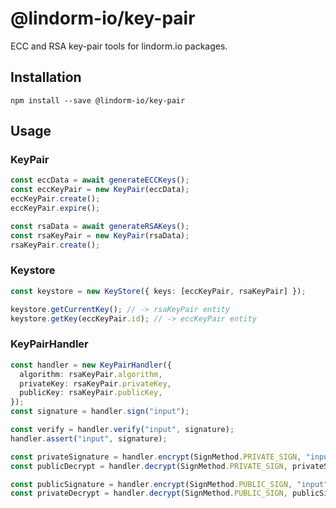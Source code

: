 # @lindorm-io/key-pair
ECC and RSA key-pair tools for lindorm.io packages.

## Installation
```shell script
npm install --save @lindorm-io/key-pair
```

## Usage

### KeyPair
```typescript
const eccData = await generateECCKeys();
const eccKeyPair = new KeyPair(eccData);
eccKeyPair.create();
eccKeyPair.expire();

const rsaData = await generateRSAKeys();
const rsaKeyPair = new KeyPair(rsaData);
rsaKeyPair.create();
```

### Keystore
```typescript
const keystore = new KeyStore({ keys: [eccKeyPair, rsaKeyPair] });

keystore.getCurrentKey(); // -> rsaKeyPair entity
keystore.getKey(eccKeyPair.id); // -> eccKeyPair entity
```

### KeyPairHandler
```typescript
const handler = new KeyPairHandler({
  algorithm: rsaKeyPair.algorithm,
  privateKey: rsaKeyPair.privateKey,
  publicKey: rsaKeyPair.publicKey,
});
const signature = handler.sign("input");

const verify = handler.verify("input", signature);
handler.assert("input", signature);

const privateSignature = handler.encrypt(SignMethod.PRIVATE_SIGN, "input");
const publicDecrypt = handler.decrypt(SignMethod.PRIVATE_SIGN, privateSignature);

const publicSignature = handler.encrypt(SignMethod.PUBLIC_SIGN, "input");
const privateDecrypt = handler.decrypt(SignMethod.PUBLIC_SIGN, publicSignature);
```
